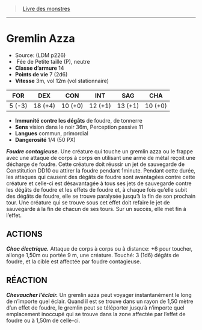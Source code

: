 ﻿> [Livre des monstres](tome_of_beasts.md)

---

# Gremlin Azza

- Source: (LDM p226)
-  Fée de Petite taille (P), neutre
- **Classe d’armure** 14
- **Points de vie** 7 (2d6)
- **Vitesse** 3m, vol 12m (vol stationnaire)

|FOR|DEX|CON|INT|SAG|CHA|
|---|---|---|---|---|---|
|5 (-3)|18 (+4)|10 (+0)|12 (+1)|13 (+1)|10 (+0)|

- **Immunité contre les dégâts** de foudre, de tonnerre
- **Sens** vision dans le noir 36m, Perception passive 11
- **Langues** commun, primordial
- **Dangerosité** 1/4 (50 PX)

**_Foudre contagieuse._** Une créature qui touche un gremlin azza ou le frappe avec une attaque de corps à corps en utilisant une arme de métal reçoit une décharge de foudre. Cette créature doit réussir un jet de sauvegarde de Constitution DD10 ou attirer la foudre pendant 1minute. Pendant cette durée, les attaques qui causent des dégâts de foudre sont avantagées contre cette créature et celle-ci est désavantagée à tous ses jets de sauvegarde contre les dégâts de foudre et les effets de foudre et, à chaque fois qu’elle subit des dégâts de foudre, elle se trouve paralysée jusqu’à la fin de son prochain tour. Une créature qui se trouve sous cet effet doit refaire le jet de sauvegarde à la fin de chacun de ses tours. Sur un succès, elle met fin à l’effet.

## ACTIONS

**_Choc électrique._** Attaque de corps à corps ou à distance: +6 pour toucher, allonge 1,50m ou portée 9 m, une créature. Touché:
3 (1d6) dégâts de foudre, et la cible est affectée par foudre contagieuse.

## RÉACTION

**_Chevaucher l’éclair._** Un gremlin azza peut voyager instantanément le long de n’importe quel éclair. Quand il est se trouve dans un rayon de 1,50 mètre d’un effet de foudre, le gremlin peut se téléporter jusqu’à n’importe quel emplacement inoccupé qui se trouve dans la zone affectée par l’effet de foudre ou à 1,50m de celle-ci.


